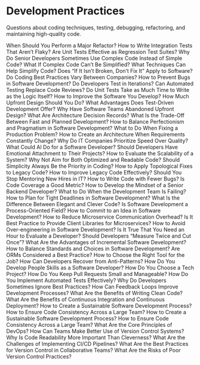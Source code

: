 # Development Practices

Questions about coding techniques, testing, debugging, refactoring, and maintaining high-quality code.

When Should You Perform a Major Refactor?
How to Write Integration Tests That Aren’t Flaky?
Are Unit Tests Effective as Regression Test Suites?
Why Do Senior Developers Sometimes Use Complex Code Instead of Simple Code?
What If Complex Code Can’t Be Simplified?
What Techniques Can Help Simplify Code?
Does “If It Isn’t Broken, Don’t Fix It” Apply to Software?
Do Coding Best Practices Vary Between Companies?
How to Prevent Bugs in Software Development?
Do Developers Test in Iterations?
Can Automated Testing Replace Code Reviews?
Do Unit Tests Take as Much Time to Write as the Logic Itself?
How to Improve the Software You Develop?
How Much Upfront Design Should You Do?
What Advantages Does Test-Driven Development Offer?
Why Have Software Teams Abandoned Upfront Design?
What Are Architecture Decision Records?
What Is the Trade-Off Between Fast and Planned Development?
How to Balance Perfectionism and Pragmatism in Software Development?
What to Do When Fixing a Production Problem?
How to Create an Architecture When Requirements Constantly Change?
Why Do IT Companies Prioritize Speed Over Quality?
What Could AI Do for a Software Developer?
Should Developers Have Emotional Attachment to Their Projects?
How to Evaluate the Scalability of a System?
Why Not Aim for Both Optimized and Readable Code?
Should Simplicity Always Be the Priority in Coding?
How to Apply Topological Fixes to Legacy Code?
How to Improve Legacy Code Effectively?
Should You Stop Mentoring New Hires in IT?
How to Write Code with Fewer Bugs?
Is Code Coverage a Good Metric?
How to Develop the Mindset of a Senior Backend Developer?
What to Do When the Development Team Is Failing?
How to Plan for Tight Deadlines in Software Development?
What Is the Difference Between Elegant and Clever Code?
Is Software Development a Process-Oriented Field?
How to Commit to an Idea in Software Development?
How to Reduce Microservice Communication Overhead?
Is It Best Practice to Provide Client Libraries for Microservices?
How to Avoid Over-engineering in Software Development?
Is It True That You Need an Hour to Evaluate a Developer?
Should Developers “Measure Twice and Cut Once”?
What Are the Advantages of Incremental Software Development?
How to Balance Standards and Choices in Software Development?
Are ORMs Considered a Best Practice?
How to Choose the Right Tool for the Job?
How Can Developers Recover from Anti-Patterns?
How Do You Develop People Skills as a Software Developer?
How Do You Choose a Tech Project?
How Do You Keep Pull Requests Small and Manageable?
How Do You Implement Automated Tests Effectively?
Why Do Developers Sometimes Ignore Best Practices?
How Can Feedback Loops Improve Development Processes?
What Are the Benefits of Writing Clean Code?
What Are the Benefits of Continuous Integration and Continuous Deployment?
How to Create a Sustainable Software Development Process?
How to Ensure Code Consistency Across a Large Team?
How to Create a Sustainable Software Development Process?
How to Ensure Code Consistency Across a Large Team?
What Are the Core Principles of DevOps?
How Can Teams Make Better Use of Version Control Systems?
Why Is Code Readability More Important Than Cleverness?
What Are the Challenges of Implementing CI/CD Pipelines?
What Are the Best Practices for Version Control in Collaborative Teams?
What Are the Risks of Poor Version Control Practices?
